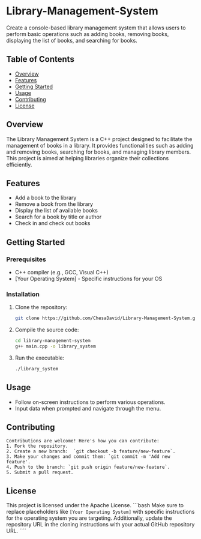 # Library-Management-System
Create a console-based library management system that allows users to perform basic operations such as adding books, removing books, displaying the list of books, and searching for books.

## Table of Contents
- [Overview](#overview)
- [Features](#features)
- [Getting Started](#getting-started)
- [Usage](#usage)
- [Contributing](#contributing)
- [License](#license)

## Overview

The Library Management System is a C++ project designed to facilitate the management of books in a library. It provides functionalities such as adding and removing books, searching for books, and managing library members. This project is aimed at helping libraries organize their collections efficiently.

## Features

- Add a book to the library
- Remove a book from the library
- Display the list of available books
- Search for a book by title or author
- Check in and check out books

## Getting Started

### Prerequisites

- C++ compiler (e.g., GCC, Visual C++)
- [Your Operating System] - Specific instructions for your OS

### Installation

1. Clone the repository:

   ```bash
   git clone https://github.com/ChesaDavid/Library-Management-System.git
   ````
2. Compile the source code:
    ```bash
    cd library-management-system
    g++ main.cpp -o library_system
    ````
3. Run the executable:
    ```bash
    ./library_system
    ````
## Usage
- Follow on-screen instructions to perform various operations.
- Input data when prompted and navigate through the menu.

## Contributing
    Contributions are welcome! Here's how you can contribute:
    1. Fork the repository.
    2. Create a new branch:  `git checkout -b feature/new-feature`.
    3. Make your changes and commit them: `git commit -m 'Add new feature'.
    4. Push to the branch: `git push origin feature/new-feature`.
    5. Submit a pull request.

## License
This project is licensed under the Apache License.
    ```bash
    Make sure to replace placeholders like `[Your Operating System]` with specific instructions for the operating system you are targeting. Additionally, update the repository URL in the cloning instructions with your actual GitHub repository URL.
    ````


